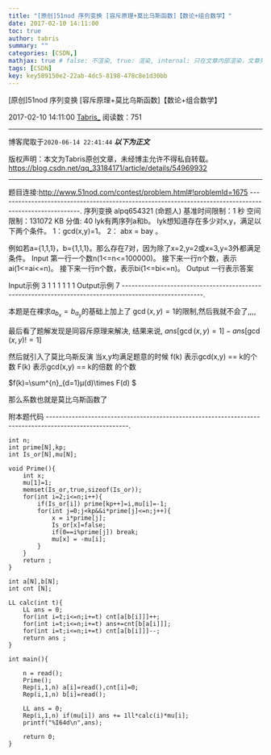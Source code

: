 ```yaml
---
title: "[原创]51nod 序列变换 [容斥原理+莫比乌斯函数]【数论+组合数学】"
date: 2017-02-10 14:11:00
toc: true
author: tabris
summary: ""
categories: [CSDN,]
mathjax: true # false: 不渲染, true: 渲染, internal: 只在文章内部渲染，文章列表中不渲染
tags: [CSDN]
key: key589150e2-22ab-4dc5-8198-478c8e1d30bb
---
```


[原创]51nod 序列变换 [容斥原理+莫比乌斯函数]【数论+组合数学】

2017-02-10 14:11:00  [Tabris_](https://me.csdn.net/qq_33184171) 阅读数：751

---

博客爬取于`2020-06-14 22:41:44`
***以下为正文***

版权声明：本文为Tabris原创文章，未经博主允许不得私自转载。
https://blog.csdn.net/qq_33184171/article/details/54969932

<!-- more -->

---

题目连接:http://www.51nod.com/contest/problem.html#!problemId=1675
-------------------------------------------------------------------------------------------------------.
序列变换
 alpq654321 (命题人)
基准时间限制：1 秒 空间限制：131072 KB 分值: 40
lyk有两序列a和b。
lyk想知道存在多少对x,y，满足以下两个条件。
1：gcd(x,y)=1。
2： abx = bay 。

例如若a={1,1,1}，b={1,1,1}。那么存在7对，因为除了x=2,y=2或x=3,y=3外都满足条件。
Input
第一行一个数n(1<=n<=100000)。
接下来一行n个数，表示ai(1<=ai<=n)。
接下来一行n个数，表示bi(1<=bi<=n)。
Output
一行表示答案

Input示例
3
1 1 1
1 1 1
Output示例
7
-------------------------------------------------------------------------------------------------------.

本题是在裸求$a_{b_x} = b_{a_y}$的基础上加上了 $\gcd(x,y)=1$的限制,然后我就不会了,,,,

最后看了题解发现是同容斥原理来解决,
结果来说,
$ans[\gcd(x,y)=1]-ans[\gcd(x,y)!=1]$

然后就引入了莫比乌斯反演
当x,y均满足题意的时候
f(k) 表示gcd(x,y) == k的个数
F(k) 表示gcd(x,y) == k的倍数 的个数

$f(k)=\sum^{n}_{d=1}μ(d)\times F(d) $


那么系数也就是莫比乌斯函数了

附本题代码
-------------------------------------------------------------------------------------------------------.
```
int n;
int prime[N],kp;
int Is_or[N],mu[N];

void Prime(){
    int x;
    mu[1]=1;
    memset(Is_or,true,sizeof(Is_or));
    for(int i=2;i<=n;i++){
        if(Is_or[i]) prime[kp++]=i,mu[i]=-1;
        for(int j=0;j<kp&&i*prime[j]<=n;j++){
            x = i*prime[j];
            Is_or[x]=false;
            if(0==i%prime[j]) break;
            mu[x] = -mu[i];
        }
    }
    return ;
}

int a[N],b[N];
int cnt [N];

LL calc(int t){
    LL ans = 0;
    for(int i=t;i<=n;i+=t) cnt[a[b[i]]]++;
    for(int i=t;i<=n;i+=t) ans+=cnt[b[a[i]]];
    for(int i=t;i<=n;i+=t) cnt[a[b[i]]]--;
    return ans ;
}

int main(){

    n = read();
    Prime();
    Rep(i,1,n) a[i]=read(),cnt[i]=0;
    Rep(i,1,n) b[i]=read();

    LL ans = 0;
    Rep(i,1,n) if(mu[i]) ans += 1ll*calc(i)*mu[i];
    printf("%I64d\n",ans);

    return 0;
}
```
